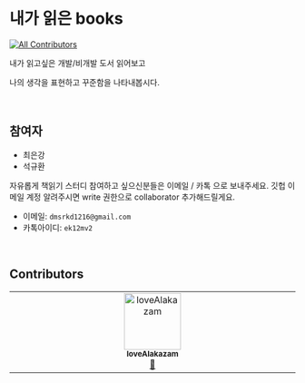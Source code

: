 # 내가 읽은 books 
<!-- ALL-CONTRIBUTORS-BADGE:START - Do not remove or modify this section -->
[![All Contributors](https://img.shields.io/badge/all_contributors-1-orange.svg?style=flat-square)](#contributors-)
<!-- ALL-CONTRIBUTORS-BADGE:END -->

내가 읽고싶은 개발/비개발 도서 읽어보고

나의 생각을 표현하고 꾸준함을 나타내봅시다.

<br>

## 참여자

- 최은강
- 석규환


자유롭게 책읽기 스터디 참여하고 싶으신분들은 이메일 / 카톡 으로 보내주세요.
깃헙 이메일 계정 알려주시면 write 권한으로 collaborator 추가해드릴게요.

- 이메일: `dmsrkd1216@gmail.com`
- 카톡아이디: `ek12mv2`

<br>

## Contributors

<!-- ALL-CONTRIBUTORS-LIST:START - Do not remove or modify this section -->
<!-- prettier-ignore-start -->
<!-- markdownlint-disable -->
<table>
  <tbody>
    <tr>
      <td align="center" valign="top" width="14.28%"><a href="https://github.com/loveAlakazam"><img src="https://avatars.githubusercontent.com/u/36457434?v=4?s=100" width="100px;" alt="loveAlakazam"/><br /><sub><b>loveAlakazam</b></sub></a><br /><a href="https://github.com/loveAlakazam/books/commits?author=loveAlakazam" title="Documentation">📖</a></td>
    </tr>
  </tbody>
</table>

<!-- markdownlint-restore -->
<!-- prettier-ignore-end -->

<!-- ALL-CONTRIBUTORS-LIST:END -->
<!-- prettier-ignore-start -->
<!-- markdownlint-disable -->

<!-- markdownlint-restore -->
<!-- prettier-ignore-end -->

<!-- ALL-CONTRIBUTORS-LIST:END -->